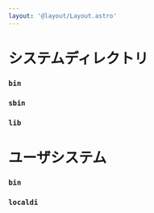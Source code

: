 ```yaml
---
layout: '@layout/Layout.astro'
---
```

# システムディレクトリ
### `bin`
### `sbin`
### `lib`


# ユーザシステム
### `bin`
### `localdi`
